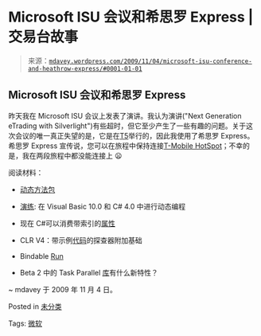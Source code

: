 <!--yml

category: 未分类

date: 2024-05-18 06:19:06

-->

# Microsoft ISU 会议和希思罗 Express | 交易台故事

> 来源：[`mdavey.wordpress.com/2009/11/04/microsoft-isu-conference-and-heathrow-express/#0001-01-01`](https://mdavey.wordpress.com/2009/11/04/microsoft-isu-conference-and-heathrow-express/#0001-01-01)

## Microsoft ISU 会议和希思罗 Express

昨天我在 Microsoft ISU 会议上发表了演讲。我认为演讲("Next Generation eTrading with Silverlight")有些超时，但它至少产生了一些有趣的问题。关于这次会议的唯一真正失望的是，它是在[T5](http://en.wikipedia.org/wiki/London_Heathrow_Terminal_5)举行的，因此我使用了希思罗 Express。希思罗 Express 宣传说，您可以在旅程中保持连接[T-Mobile HotSpot](http://www.heathrowexpress.com/Home/Journey/WhatsOnboard)；不幸的是，我在两段旅程中都没能连接上 😦

阅读材料：

+   [动态方法包](http://blogs.msdn.com/charlie/archive/2009/11/03/new-article-by-bill-wagner-on-dynamic-method-bags.aspx)

+   [演练](http://blogs.msdn.com/vbteam/archive/2008/12/17/walkthrough-dynamic-programming-in-visual-basic-10-0-and-c-4-0-lisa-feigenbaum.aspx): 在 Visual Basic 10.0 和 C# 4.0 中进行动态编程

+   现在 C#可以消费带索引的[属性](http://srtsolutions.com/blogs/billwagner/)

+   CLR V4：带示例[代码](http://blogs.msdn.com/davbr/archive/2009/11/04/clr-v4-profiler-attach-basics-with-sample-code.aspx)的探查器附加基础

+   Bindable [Run](http://blogs.msdn.com/llobo/archive/2009/11/04/new-wpf-features-bindable-run.aspx)

+   Beta 2 中的 Task Parallel [库](http://blogs.msdn.com/pfxteam/archive/2009/11/04/9917581.aspx)有什么新特性？

~ mdavey 于 2009 年 11 月 4 日。

Posted in [未分类](https://mdavey.wordpress.com/category/uncategorized/)

Tags: [微软](https://mdavey.wordpress.com/tag/microsoft/)
